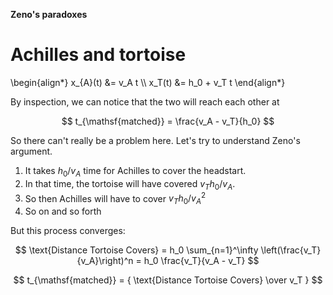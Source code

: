 **Zeno's paradoxes**

# Achilles and tortoise

\begin{align\*}
x_{A}(t) &= v_A t \\\\
x_T(t) &= h_0 + v_T t
\end{align\*}

By inspection, we can notice that the two will reach each other at 

$$
t_{\mathsf{matched}} = \frac{v_A - v_T}{h_0}
$$

So there can't really be a problem here. Let's try to understand Zeno's argument. 

1. It takes $h_0 / v_A$ time for Achilles to cover the headstart.
2. In that time, the tortoise will have covered $v_T h_0 / v_A$.
3. So then Achilles will have to cover $v_T h_0 / v_A^2$
4. So on and so forth

But this process converges:

$$
\text{Distance Tortoise Covers} = h_0 \sum_{n=1}^\infty \left(\frac{v_T}{v_A}\right)^n = h_0 \frac{v_T}{v_A - v_T}
$$



$$
t_{\mathsf{matched}} = { \text{Distance Tortoise Covers} \over v_T }
$$